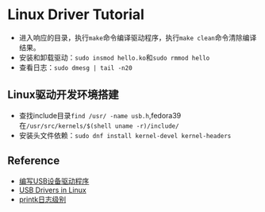 # Linux Driver Tutorial

* 进入响应的目录，执行`make`命令编译驱动程序，执行`make clean`命令清除编译结果。
* 安装和卸载驱动：`sudo insmod hello.ko`和`sudo rmmod hello`
* 查看日志：`sudo dmesg | tail -n20`


## Linux驱动开发环境搭建
* 查找include目录`find /usr/ -name usb.h`,fedora39在`/usr/src/kernels/$(shell uname -r)/include/`
* 安装头文件依赖：`sudo dnf install kernel-devel kernel-headers`


## Reference
* [编写USB设备驱动程序](https://docs.kernel.org/driver-api/usb/writing_usb_driver.html)
* [USB Drivers in Linux](https://sysplay.github.io/books/LinuxDrivers/book/Content/Part11.html)
* [printk日志级别](https://www.kernel.org/doc/html/next/translations/zh_CN/core-api/printk-basics.html)